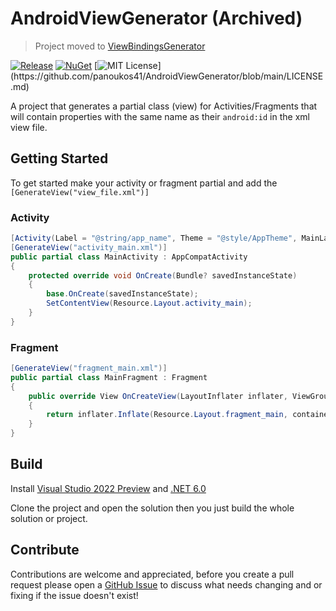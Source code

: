 # AndroidViewGenerator (Archived)

> Project moved to [ViewBindingsGenerator](https://github.com/panoukos41/ViewBindingsGenerator)

[![Release](https://github.com/panoukos41/AndroidViewGenerator/actions/workflows/release.yaml/badge.svg)](https://github.com/panoukos41/AndroidViewGenerator/actions/workflows/release.yaml)
[![NuGet](https://buildstats.info/nuget/P41.AndroidViewGenerator?includePreReleases=true)](https://www.nuget.org/packages/P41.AndroidViewGenerator)
[![MIT License](https://img.shields.io/apm/l/atomic-design-ui.svg?)](https://github.com/panoukos41/AndroidViewGenerator/blob/main/LICENSE.md)

A project that generates a partial class (view) for Activities/Fragments that will contain properties with the same name as their `android:id` in the xml view file.

## Getting Started

To get started make your activity or fragment partial and add the `[GenerateView("view_file.xml")]`

### Activity

```csharp
[Activity(Label = "@string/app_name", Theme = "@style/AppTheme", MainLauncher = true)]
[GenerateView("activity_main.xml")]
public partial class MainActivity : AppCompatActivity
{
    protected override void OnCreate(Bundle? savedInstanceState)
    {
        base.OnCreate(savedInstanceState);
        SetContentView(Resource.Layout.activity_main);
    }
}
```

### Fragment

```csharp
[GenerateView("fragment_main.xml")]
public partial class MainFragment : Fragment
{
    public override View OnCreateView(LayoutInflater inflater, ViewGroup container, Bundle savedInstanceState)
    {
        return inflater.Inflate(Resource.Layout.fragment_main, container, false)!;
    }
}
```

## Build

Install [Visual Studio 2022 Preview](https://visualstudio.microsoft.com/vs/preview) and [.NET 6.0](https://dotnet.microsoft.com/download/dotnet/6.0)

Clone the project and open the solution then you just build the whole solution or project.

## Contribute

Contributions are welcome and appreciated, before you create a pull request please open a [GitHub Issue](https://github.com/panoukos41/AndroidViewGenerator/issues/new) to discuss what needs changing and or fixing if the issue doesn't exist!
